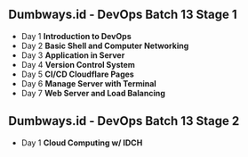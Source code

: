 ## Dumbways.id - DevOps Batch 13 Stage 1

- Day 1 **Introduction to DevOps**
- Day 2 **Basic Shell and Computer Networking**
- Day 3 **Application in Server**
- Day 4 **Version Control System**
- Day 5 **CI/CD Cloudflare Pages**
- Day 6 **Manage Server with Terminal**
- Day 7 **Web Server and Load Balancing**

## Dumbways.id - DevOps Batch 13 Stage 2

- Day 1 **Cloud Computing w/ IDCH**
